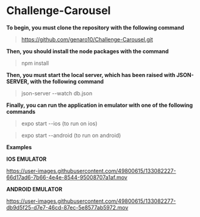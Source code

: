 # Challenge-Carousel

**To begin, you must clone the repository with the following command**

  >https://github.com/genaro10/Challenge-Carousel.git

**Then, you should install the node packages with the command**

  >npm install

**Then, you must start the local server, which has been raised with JSON-SERVER, with the following command**

  >json-server --watch db.json

**Finally, you can run the application in emulator with one of the following commands**

  >expo start --ios (to run on ios)

  >expo start --android (to run on android)
  
  **Examples**
  
  **IOS EMULATOR**
  

https://user-images.githubusercontent.com/49800615/133082227-66d17ad6-7b66-4e4e-8544-95008707a1af.mov


  **ANDROID EMULATOR**
  
  

https://user-images.githubusercontent.com/49800615/133082277-db9d5f25-d7e7-46cd-87ec-5e8577ab5972.mov


  
